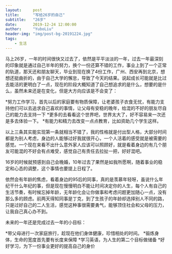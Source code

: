 ```yaml
---
layout:     post
title:      "写给26岁的自己"
subtitle:   "26岁"
date:       2019-12-24 12:00:00
author:     "YuboLiu"
header-img: "img/post-bg-20191224.jpg"
tags:
    - 生活
---
```


马上26岁，一年的时间很快又过去了，依然是平平淡淡的一年，过去一年最深刻的印象就是通过自己半年的努力，换个一份还算不错的工作，事业上到了一个正常的轨道，那天还和朋友聊天，毕业到现在换了4份工作，广州、西安再到北京，想想还挺曲折的，由于自己大学的懈怠，导致了今天的结果。说起成长可能就是比过去能活的更明白了一点，现在的阶段大概知道了自己想追求的是什么，想要的是什么，虽然未来还是在变化，但是大方向应该是不会变了：

*努力工作学习，首先以后的家庭要有物质保障，让老婆孩子衣食无忧，有能力支持他们可以去追求自己喜欢的事情，让父母有安稳的晚年，给混的不好的朋友尽自己的能力去支持一下
*更多的去看看这个世界吧，世界太大了，好不容易来一次还是多去体验一下。
*有能力和精力去改变一点点教育，比如资助几个学生这样。

以上三条其实能实现第一条就相当不错了，我的性格就是付出型人格，大部分时间都是为别人考虑，身边的人能够过好我就很开心，一个人活着的感受就是被需要的感觉。一个现在来看不出什么意外家人应该可以照顾好，就是看着身边的有几个朋友可能混的不好会有点难受，感觉自己有责任去拉扯一把，好好混吧。

16岁的时候就预感到自己会晚婚，10年过去了果然是如我所愿啊，随着事业的稳定和心态的调整，这个事情也要提上日程了。

依然会有年龄的焦虑，看着身边的95后的同事，真的是羡慕年轻呀，虽说什么年纪干什么年纪的事，但是现在慢慢明白不能让时间决定你的人生，每个人有自己的生活节奏，有时候忘掉年龄，无年龄化会让你做事和考虑问题更加随心一点，没有那么多的顾虑。前两天得知同事是丁克，到了生孩子的年龄却选择别人不同的路，只是过好自己的二人生活，感觉这种事很需要勇气，能够顶住社会和父母的压力，让我自己真心办不到。

未来的一年还是完成过去一年的小目标：

*带父母进行一次家庭旅行，趁现在他们身体健康，珍惜相处的时间。
*锻炼身体，生命的宽度首先要有长度来保障
*学习英语，为人生的第二个目标做储备
*好好学习，为下一份事业更好的提高自己的身价
